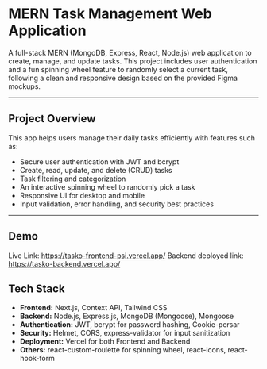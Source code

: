# MERN Task Management Web Application

A full-stack MERN (MongoDB, Express, React, Node.js) web application to create, manage, and update tasks. This project includes user authentication and a fun spinning wheel feature to randomly select a current task, following a clean and responsive design based on the provided Figma mockups.

---

## Project Overview

This app helps users manage their daily tasks efficiently with features such as:

- Secure user authentication with JWT and bcrypt
- Create, read, update, and delete (CRUD) tasks
- Task filtering and categorization
- An interactive spinning wheel to randomly pick a task
- Responsive UI for desktop and mobile
- Input validation, error handling, and security best practices

---

## Demo
Live Link: https://tasko-frontend-psi.vercel.app/
Backend deployed link: https://tasko-backend.vercel.app/


## Tech Stack

- **Frontend:** Next.js, Context API, Tailwind CSS
- **Backend:** Node.js, Express.js, MongoDB (Mongoose), Mongoose
- **Authentication:** JWT, bcrypt for password hashing, Cookie-persar
- **Security:** Helmet, CORS, express-validator for input sanitization
- **Deployment:** Vercel for both Frontend and Backend
- **Others:** react-custom-roulette for spinning wheel, react-icons, react-hook-form
